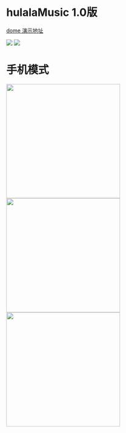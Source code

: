 # hulalaMusic 1.0版

<a href="http://115.159.196.95/music/index.html">dome 演示地址</a>

<img src="http://115.159.196.95/git/p1.jpg"/>
<img src="http://115.159.196.95/git/p2.jpg"/>

# 手机模式
<img src="http://115.159.196.95/git/m2.jpg" width="300"/>
<img src="http://115.159.196.95/git/m1.jpg" width="300"/>
<img src="http://115.159.196.95/git/m3.png" width="300"/>
